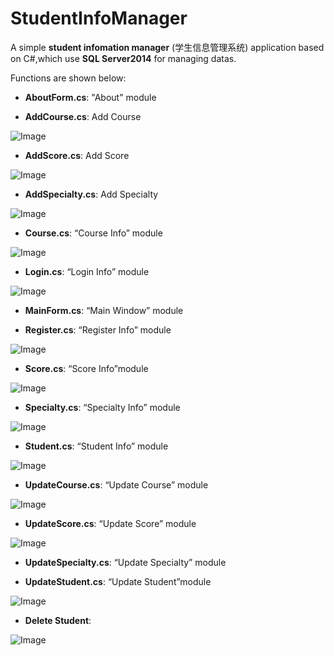 # StudentInfoManager

A simple **student infomation manager** (学生信息管理系统) application based on C#,which use **SQL Server2014** for managing datas.

Functions are shown below:

- **AboutForm.cs**:		"About" module

- **AddCourse.cs**:		Add Course

![Image](https://github.com/Larry955/StudentInfoManager/blob/master/Images/课程信息管理-添加课程.jpg)
- **AddScore.cs**:	Add Score

![Image](https://github.com/Larry955/StudentInfoManager/blob/master/Images/分数管理系统-添加成绩.jpg)

- **AddSpecialty.cs**:	Add Specialty

![Image](https://github.com/Larry955/StudentInfoManager/blob/master/Images/专业.jpg)

- **Course.cs**:	“Course Info” module

![Image](https://github.com/Larry955/StudentInfoManager/blob/master/Images/课程信息管理.jpg)

- **Login.cs**:	“Login Info” module

![Image](https://github.com/Larry955/StudentInfoManager/blob/master/Images/登陆.jpg)

- **MainForm.cs**:	“Main Window” module

- **Register.cs**:	“Register Info” module

![Image](https://github.com/Larry955/StudentInfoManager/blob/master/Images/注册.jpg)

- **Score.cs**:	“Score Info”module

![Image](https://github.com/Larry955/StudentInfoManager/blob/master/Images/分数管理系统.jpg)

- **Specialty.cs**:	“Specialty Info” module

![Image](https://github.com/Larry955/StudentInfoManager/blob/master/Images/专业信息管理.jpg)

- **Student.cs**:	“Student Info” module

![Image](https://github.com/Larry955/StudentInfoManager/blob/master/Images/学生信息管理.jpg)

- **UpdateCourse.cs**:	“Update Course” module

![Image](https://github.com/Larry955/StudentInfoManager/blob/master/Images/修改课程.jpg)

- **UpdateScore.cs**:	“Update Score” module

![Image](https://github.com/Larry955/StudentInfoManager/blob/master/Images/修改成绩.jpg)

- **UpdateSpecialty.cs**:	“Update Specialty” module

- **UpdateStudent.cs**:	“Update Student”module

![Image](https://github.com/Larry955/StudentInfoManager/blob/master/Images/修改学生信息.jpg)


- **Delete Student**:

![Image](https://github.com/Larry955/StudentInfoManager/blob/master/Images/删除学生信息.jpg)
